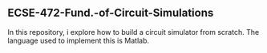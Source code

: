 ## ECSE-472-Fund.-of-Circuit-Simulations
In this repository, i explore how to build a circuit simulator from scratch. The language used to implement this is Matlab.
